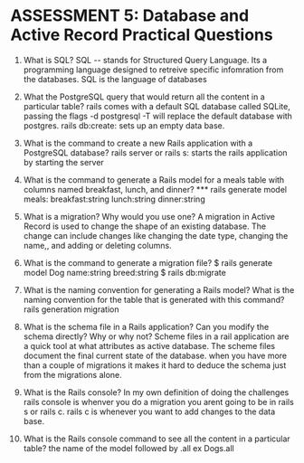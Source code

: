 # ASSESSMENT 5: Database and Active Record Practical Questions

1. What is SQL? SQL -- stands for Structured Query Language. Its a programming language designed to retreive specific infomration from the databases. SQL is the language of databases



2. What the PostgreSQL query that would return all the content in a particular table?
rails comes with a default SQL database called SQLite, passing the flags -d postgresql -T will replace the default database with postgres. rails db:create: sets up an empty data base. 


3. What is the command to create a new Rails application with a PostgreSQL database?
rails server or rails s: starts the rails application by starting the server


4. What is the command to generate a Rails model for a meals table with columns named breakfast, lunch, and dinner? 
*** rails generate model meals: breakfast:string lunch:string dinner:string



5. What is a migration? Why would you use one?
A migration in Active Record is used to change the shape of an existing database. The change can include changes like changing the date type, changing the name,, and adding or deleting columns. 


6. What is the command to generate a migration file?
$ rails generate model Dog name:string breed:string
$ rails db:migrate


7. What is the naming convention for generating a Rails model? What is the naming convention for the table that is generated with this command?
rails generation migration 




8. What is the schema file in a Rails application? Can you modify the schema directly? Why or why not? Scheme files in a rail application are a quick tool at what attributes as active database. The scheme files document the final current state of the database. when you have more than a couple of migrations it makes it hard to deduce the schema just from the migrations alone. 



9. What is the Rails console? In my own definition of doing the challenges rails console is whenver you do a migration you arent going to be in rails s or rails c. rails c is whenever you want to add changes to the data base. 



10. What is the Rails console command to see all the content in a particular table?
the name of the model followed by .all
ex Dogs.all